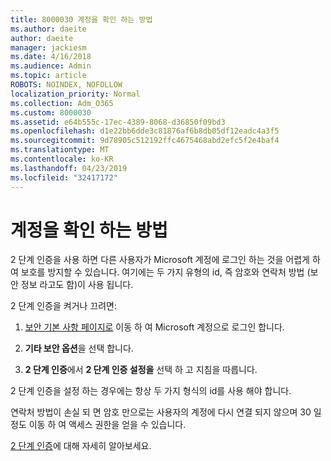 ```yaml
---
title: 8000030 계정을 확인 하는 방법
ms.author: daeite
author: daeite
manager: jackiesm
ms.date: 4/16/2018
ms.audience: Admin
ms.topic: article
ROBOTS: NOINDEX, NOFOLLOW
localization_priority: Normal
ms.collection: Adm_O365
ms.custom: 8000030
ms.assetid: e64b555c-17ec-4389-8068-d36850f09bd3
ms.openlocfilehash: d1e22bb6dde3c81876af6b8db05df12eadc4a3f5
ms.sourcegitcommit: 9d78905c512192ffc4675468abd2efc5f2e4baf4
ms.translationtype: MT
ms.contentlocale: ko-KR
ms.lasthandoff: 04/23/2019
ms.locfileid: "32417172"
---
```

# <a name="how-to-verify-your-account"></a>계정을 확인 하는 방법

2 단계 인증을 사용 하면 다른 사용자가 Microsoft 계정에 로그인 하는 것을 어렵게 하 여 보호를 방지할 수 있습니다. 여기에는 두 가지 유형의 id, 즉 암호와 연락처 방법 (보안 정보 라고도 함)이 사용 됩니다. 
  
2 단계 인증을 켜거나 끄려면:
  
1. [보안 기본 사항 페이지로](https://go.microsoft.com/fwlink/?linkid=842325) 이동 하 여 Microsoft 계정으로 로그인 합니다. 
    
2. **기타 보안 옵션**을 선택 합니다. 
    
3. **2 단계 인증**에서 **2 단계 인증 설정을** 선택 하 고 지침을 따릅니다. 
    
2 단계 인증을 설정 하는 경우에는 항상 두 가지 형식의 id를 사용 해야 합니다.
  
연락처 방법이 손실 되 면 암호 만으로는 사용자의 계정에 다시 연결 되지 않으며 30 일 정도 이동 하 여 액세스 권한을 얻을 수 있습니다. 
  
[2 단계 인증](https://go.microsoft.com/fwlink/?linkid=872270)에 대해 자세히 알아보세요.
  

